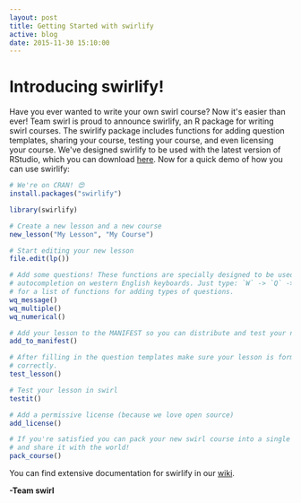 ```yaml
---
layout: post
title: Getting Started with swirlify
active: blog
date: 2015-11-30 15:10:00
---
```


# Introducing swirlify!

Have you ever wanted to write your own swirl course? Now it's easier than ever! Team swirl is proud to announce swirlify, an R package for writing swirl courses. The swirlify package includes functions for adding question templates, sharing your course, testing your course, and even licensing your course. We've designed swirlify to be used with the latest version of RStudio, which you can download [here](https://www.rstudio.com/products/rstudio/download/). Now for a quick demo of how you can use swirlify:

```r
# We're on CRAN! 😍
install.packages("swirlify")

library(swirlify)

# Create a new lesson and a new course
new_lesson("My Lesson", "My Course")

# Start editing your new lesson
file.edit(lp())

# Add some questions! These functions are specially designed to be used with
# autocompletion on western English keyboards. Just type: `W` -> `Q` ->`Tab`
# for a list of functions for adding types of questions.
wq_message()
wq_multiple()
wq_numerical()

# Add your lesson to the MANIFEST so you can distribute and test your new lesson
add_to_manifest()

# After filling in the question templates make sure your lesson is formatted
# correctly.
test_lesson()

# Test your lesson in swirl
testit()

# Add a permissive license (because we love open source)
add_license()

# If you're satisfied you can pack your new swirl course into a single file
# and share it with the world!
pack_course()
```

You can find extensive documentation for swirlify in our [wiki](https://github.com/swirldev/swirlify/wiki).

**-Team swirl**
